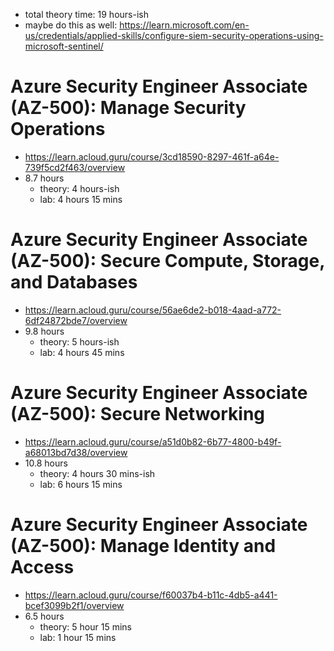 
* total theory time: 19 hours-ish
* maybe do this as well: https://learn.microsoft.com/en-us/credentials/applied-skills/configure-siem-security-operations-using-microsoft-sentinel/

# Azure Security Engineer Associate (AZ-500): Manage Security Operations
* https://learn.acloud.guru/course/3cd18590-8297-461f-a64e-739f5cd2f463/overview
* 8.7 hours
  * theory: 4 hours-ish
  * lab: 4 hours 15 mins

# Azure Security Engineer Associate (AZ-500): Secure Compute, Storage, and Databases
* https://learn.acloud.guru/course/56ae6de2-b018-4aad-a772-6df24872bde7/overview
* 9.8 hours
  * theory: 5 hours-ish
  * lab: 4 hours 45 mins

# Azure Security Engineer Associate (AZ-500): Secure Networking
* https://learn.acloud.guru/course/a51d0b82-6b77-4800-b49f-a68013bd7d38/overview
* 10.8 hours
  * theory: 4 hours 30 mins-ish
  * lab: 6 hours 15 mins

# Azure Security Engineer Associate (AZ-500): Manage Identity and Access
* https://learn.acloud.guru/course/f60037b4-b11c-4db5-a441-bcef3099b2f1/overview
* 6.5 hours
  * theory: 5 hour 15 mins
  * lab: 1 hour 15 mins
